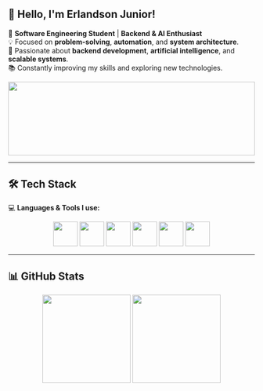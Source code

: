 ## 👋 Hello, I'm Erlandson Junior!  

🎯 **Software Engineering Student** | **Backend & AI Enthusiast**  
💡 Focused on **problem-solving**, **automation**, and **system architecture**.  
🚀 Passionate about **backend development**, **artificial intelligence**, and **scalable systems**.  
📚 Constantly improving my skills and exploring new technologies.  

<p align="center">
  <img src="https://i.giphy.com/LHrCZhpFnlyNO.webp" width="100%" height="150px"/>
</p>

---

## 🛠️ Tech Stack  
💻 **Languages & Tools I use:**  

<p align="center">
  <img src="https://cdn.jsdelivr.net/gh/devicons/devicon/icons/c/c-original.svg" width="50px"/>
  <img src="https://cdn.jsdelivr.net/gh/devicons/devicon/icons/python/python-original.svg" width="50px"/>
  <img src="https://cdn.jsdelivr.net/gh/devicons/devicon/icons/haskell/haskell-original.svg" width="50px"/>
  <img src="https://cdn.jsdelivr.net/gh/devicons/devicon/icons/dart/dart-original.svg" width="50px"/>
  <img src="https://cdn.jsdelivr.net/gh/devicons/devicon/icons/flutter/flutter-original.svg" width="50px"/>
  <img src="https://cdn.jsdelivr.net/gh/devicons/devicon/icons/git/git-original.svg" width="50px"/>
</p>

---

## 📊 GitHub Stats  

<div align="center">
  <img height="180em" src="https://github-readme-stats.vercel.app/api?username=erlandsonjr&show_icons=true&theme=radical&hide_border=true"/>
  <img height="180em" src="https://github-readme-stats.vercel.app/api/top-langs/?username=erlandsonjr&layout=compact&langs_count=6&theme=radical&hide_border=true"/>
</div>
